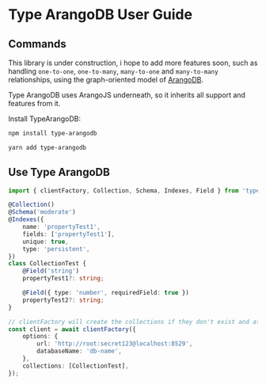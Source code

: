 # Type ArangoDB User Guide

## Commands

 This library is under construction, i hope to add more features soon, such as handling `one-to-one`, `one-to-many`, `many-to-one` and `many-to-many` relationships, using the graph-oriented model of [ArangoDB]( https://www.arangodb.com/docs/stable/aql/graphs.html).

 Type ArangoDB uses ArangoJS underneath, so it inherits all support and features from it.

Install TypeArangoDB:

```bash
npm install type-arangodb
```

```bash
yarn add type-arangodb
```

## Use Type ArangoDB

```typescript
import { clientFactory, Collection, Schema, Indexes, Field } from 'type-arangodb';

@Collection()
@Schema('moderate')
@Indexes({
    name: 'propertyTest1',
    fields: ['propertyTest1'],
    unique: true,
    type: 'persistent',
})
class CollectionTest {
    @Field('string')
    propertyTest1?: string;

    @Field({ type: 'number', requiredField: true })
    propertyTest2?: string;
}

// clientFactory will create the collections if they don't exist and attach the schema and indexes to each collection. 
const client = await clientFactory({
    options: {
        url: 'http://root:secret123@localhost:8529',
        databaseName: 'db-name',
    },
    collections: [CollectionTest],
});
```
